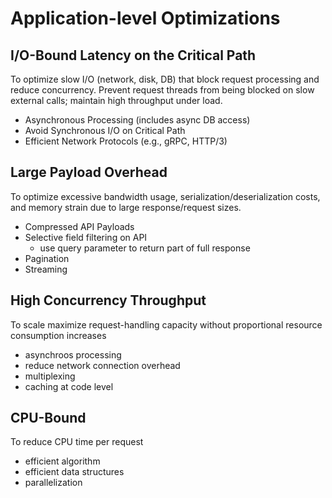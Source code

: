 # Application-level Optimizations

## I/O-Bound Latency on the Critical Path

To optimize slow I/O (network, disk, DB) that block request processing and reduce concurrency. Prevent request threads from being blocked on slow external calls; maintain high throughput under load.

- Asynchronous Processing (includes async DB access)
- Avoid Synchronous I/O on Critical Path
- Efficient Network Protocols (e.g., gRPC, HTTP/3)

## Large Payload Overhead

To optimize excessive bandwidth usage, serialization/deserialization costs, and memory strain due to large response/request sizes.

- Compressed API Payloads
- Selective field filtering on API
    - use query parameter to return part of full response
- Pagination
- Streaming

## High Concurrency Throughput

To scale maximize request-handling capacity without proportional resource consumption increases

- asynchroos processing
- reduce network connection overhead
- multiplexing
- caching at code level

## CPU-Bound

To reduce CPU time per request

- efficient algorithm
- efficient data structures
- parallelization